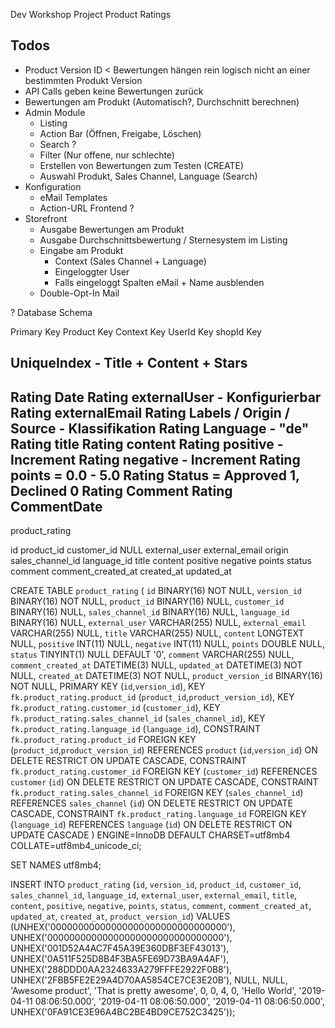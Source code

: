 Dev Workshop Project Product Ratings

Todos
--

* Product Version ID < Bewertungen hängen rein logisch nicht an einer bestimmten Produkt Version
* API Calls geben keine Bewertungen zurück
* Bewertungen am Produkt (Automatisch?, Durchschnitt berechnen)
* Admin Module
    * Listing 
    * Action Bar (Öffnen, Freigabe, Löschen)
    * Search ?
    * Filter (Nur offene, nur schlechte)
    * Erstellen von Bewertungen zum Testen (CREATE)
    * Auswahl Produkt, Sales Channel, Language (Search)
* Konfiguration
    * eMail Templates
    * Action-URL Frontend ?
* Storefront
    * Ausgabe Bewertungen am Produkt
    * Ausgabe Durchschnittsbewertung / Sternesystem im Listing
    * Eingabe am Produkt 
        * Context (Sales Channel + Language)
        * Eingeloggter User
        * Falls eingeloggt Spalten eMail + Name ausblenden
    * Double-Opt-In Mail
    
     


? Database Schema

Primary Key
Product Key
Context Key
UserId Key
shopId Key

UniqueIndex - Title + Content + Stars
--
Rating Date
Rating externalUser - Konfigurierbar
Rating externalEmail
Rating Labels / Origin / Source - Klassifikation
Rating Language - "de"
Rating title
Rating content
Rating positive - Increment
Rating negative - Increment
Rating points = 0.0 - 5.0
Rating Status = Approved 1, Declined 0
Rating Comment
Rating CommentDate
--

product_rating

id
product_id
customer_id NULL
external_user
external_email
origin
sales_channel_id
language_id
title
content
positive
negative
points
status
comment
comment_created_at
created_at
updated_at


CREATE TABLE `product_rating` (
    `id` BINARY(16) NOT NULL,
    `version_id` BINARY(16) NOT NULL,
    `product_id` BINARY(16) NULL,
    `customer_id` BINARY(16) NULL,
    `sales_channel_id` BINARY(16) NULL,
    `language_id` BINARY(16) NULL,
    `external_user` VARCHAR(255) NULL,
    `external_email` VARCHAR(255) NULL,
    `title` VARCHAR(255) NULL,
    `content` LONGTEXT NULL,
    `positive` INT(11) NULL,
    `negative` INT(11) NULL,
    `points` DOUBLE NULL,
    `status` TINYINT(1) NULL DEFAULT '0',
    `comment` VARCHAR(255) NULL,
    `comment_created_at` DATETIME(3) NULL,
    `updated_at` DATETIME(3) NOT NULL,
    `created_at` DATETIME(3) NOT NULL,
    `product_version_id` BINARY(16) NOT NULL,
    PRIMARY KEY (`id`,`version_id`),
    KEY `fk.product_rating.product_id` (`product_id`,`product_version_id`),
    KEY `fk.product_rating.customer_id` (`customer_id`),
    KEY `fk.product_rating.sales_channel_id` (`sales_channel_id`),
    KEY `fk.product_rating.language_id` (`language_id`),
    CONSTRAINT `fk.product_rating.product_id` FOREIGN KEY (`product_id`,`product_version_id`) REFERENCES `product` (`id`,`version_id`) ON DELETE RESTRICT ON UPDATE CASCADE,
    CONSTRAINT `fk.product_rating.customer_id` FOREIGN KEY (`customer_id`) REFERENCES `customer` (`id`) ON DELETE RESTRICT ON UPDATE CASCADE,
    CONSTRAINT `fk.product_rating.sales_channel_id` FOREIGN KEY (`sales_channel_id`) REFERENCES `sales_channel` (`id`) ON DELETE RESTRICT ON UPDATE CASCADE,
    CONSTRAINT `fk.product_rating.language_id` FOREIGN KEY (`language_id`) REFERENCES `language` (`id`) ON DELETE RESTRICT ON UPDATE CASCADE
) ENGINE=InnoDB DEFAULT CHARSET=utf8mb4 COLLATE=utf8mb4_unicode_ci;


SET NAMES utf8mb4;

INSERT INTO `product_rating` (`id`, `version_id`, `product_id`, `customer_id`, `sales_channel_id`, `language_id`, `external_user`, `external_email`, `title`, `content`, `positive`, `negative`, `points`, `status`, `comment`, `comment_created_at`, `updated_at`, `created_at`, `product_version_id`) VALUES
(UNHEX('00000000000000000000000000000000'),	UNHEX('00000000000000000000000000000000'),	UNHEX('001D52A4AC7F45A39E360DBF3EF43013'),	UNHEX('0A511F525D8B4F3BA5FE69D73BA9A4AF'),	UNHEX('288DDD0AA2324633A279FFFE2922F0B8'),	UNHEX('2FBB5FE2E29A4D70AA5854CE7CE3E20B'),	NULL,	NULL,	'Awesome product',	'That is pretty awesome',	0,	0,	4,	0,	'Hello World',	'2019-04-11 08:06:50.000',	'2019-04-11 08:06:50.000',	'2019-04-11 08:06:50.000',	UNHEX('0FA91CE3E96A4BC2BE4BD9CE752C3425'));

